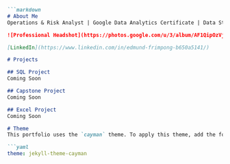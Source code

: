 ```markdown
```markdown
# About Me
Operations & Risk Analyst | Google Data Analytics Certificate | Data Storytelling & Reporting | SQL, Excel & Power BI

![Professional Headshot](https://photos.google.com/u/3/album/AF1QipOzVjZietBuj7C51sMlFYNawpVeR5VygMGCYTeh/photo/AF1QipOeo2o4iCXfplJB9zupMjgdf9y6atfueya8alMX)

[LinkedIn](https://www.linkedin.com/in/edmund-frimpong-b650a5141/)

# Projects

## SQL Project
Coming Soon

## Capstone Project
Coming Soon

## Excel Project
Coming Soon

# Theme
This portfolio uses the `cayman` theme. To apply this theme, add the following line to your `_config.yml` file:

```yaml
theme: jekyll-theme-cayman
```
```
